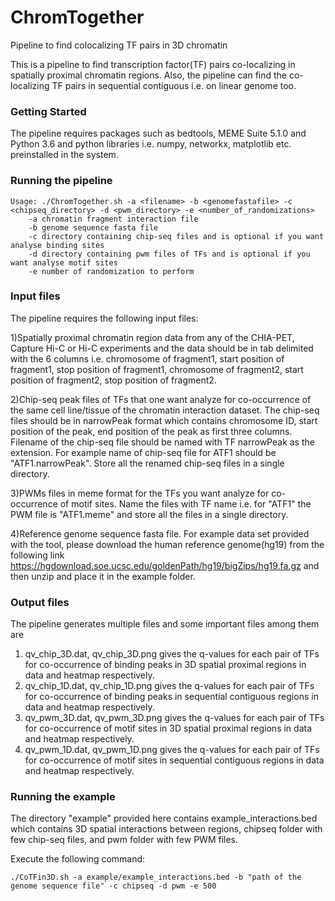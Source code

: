 # ChromTogether
Pipeline to find colocalizing TF pairs in 3D chromatin

This is a pipeline to find transcription factor(TF) pairs co-localizing in spatially proximal chromatin regions. Also, the pipeline can find the co-localizing TF pairs in sequential contiguous i.e. on linear genome too.

### Getting Started

The pipeline requires packages such as bedtools, MEME Suite 5.1.0 and Python 3.6 and python libraries i.e. numpy, networkx, matplotlib etc. preinstalled in the system.

### Running the pipeline

	Usage: ./ChromTogether.sh -a <filename> -b <genomefastafile> -c <chipseq_directory> -d <pwm_directory> -e <number_of_randomizations>
		-a chromatin fragment interaction file
		-b genome sequence fasta file
		-c directory containing chip-seq files and is optional if you want analyse binding sites
		-d directory containing pwm files of TFs and is optional if you want analyse motif sites
		-e number of randomization to perform
  
  
### Input files  

The pipeline requires the following input files:

1)Spatially proximal chromatin region data from any of the CHIA-PET, Capture Hi-C or Hi-C experiments and the data should be in tab delimited with the 6 columns i.e. chromosome of fragment1, start position of fragment1, stop position of fragment1, chromosome of fragment2, start position of fragment2, stop position of fragment2.  

2)Chip-seq peak files of TFs that one want analyze for co-occurrence of the same cell line/tissue of the chromatin interaction dataset. The chip-seq files should be in narrowPeak format which contains chromosome ID, start position of the peak, end position of the peak as first three columns. Filename of the chip-seq file should be named with TF narrowPeak as the extension. For example name of chip-seq file for ATF1 should be "ATF1.narrowPeak". Store all the renamed chip-seq files in a single directory.

3)PWMs files in meme format for the TFs you want analyze for co-occurrence of motif sites. Name the files with TF name i.e. for "ATF1"  the PWM file is "ATF1.meme" and store all the files in a single directory.

4)Reference genome sequence fasta file. For example data set provided with the tool, please download the human reference genome(hg19) from the following link https://hgdownload.soe.ucsc.edu/goldenPath/hg19/bigZips/hg19.fa.gz and then unzip and place it in the example folder.

### Output files

The pipeline generates multiple files and some important files among them are
1) qv_chip_3D.dat, qv_chip_3D.png gives the q-values for each pair of TFs for co-occurrence of binding peaks in 3D spatial proximal regions in data and heatmap respectively.
2) qv_chip_1D.dat, qv_chip_1D.png gives the q-values for each pair of TFs for co-occurrence of binding peaks in sequential contiguous regions in data and heatmap respectively.
3) qv_pwm_3D.dat, qv_pwm_3D.png gives the q-values for each pair of TFs for co-occurrence of motif sites in 3D spatial proximal regions in data and heatmap respectively.
4) qv_pwm_1D.dat, qv_pwm_1D.png gives the q-values for each pair of TFs for co-occurrence of motif sites in sequential contiguous regions in data and heatmap respectively.

### Running the example

The directory "example" provided here contains example_interactions.bed which contains 3D spatial interactions between regions, chipseq folder with few chip-seq files, and pwm folder with few PWM files.

Execute the following command:

	./CoTFin3D.sh -a example/example_interactions.bed -b "path of the genome sequence file" -c chipseq -d pwm -e 500

